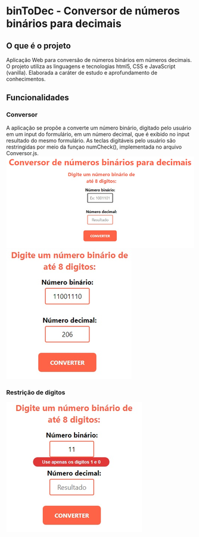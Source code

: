 # binToDec - Conversor de números binários para decimais

## O que é o projeto 
Aplicação Web para conversão de números binários em números decimais.
O projeto utiliza as linguagens e tecnologias html5, CSS e JavaScript (vanilla).
Elaborada a caráter de estudo e aprofundamento de conhecimentos.

## Funcionalidades
### Conversor
A aplicação se propõe a converte um número binário, digitado pelo usuário em um input do formulário, em um número decimal, que é exibido no input resultado do mesmo formulário. As teclas digitáveis pelo usuário são restringidas por meio da funçao numCheck(), implementada no arquivo Conversor.js.
<img src="https://github.com/CarlosFastLab/binToDec/blob/master/images/conversorapptela.jpg">
<img src="https://github.com/CarlosFastLab/binToDec/blob/master/images/conversorappfuncionamento.jpg">

### Restrição de digitos
<img src="https://github.com/CarlosFastLab/binToDec/blob/master/images/conversorappalerta.jpg">
